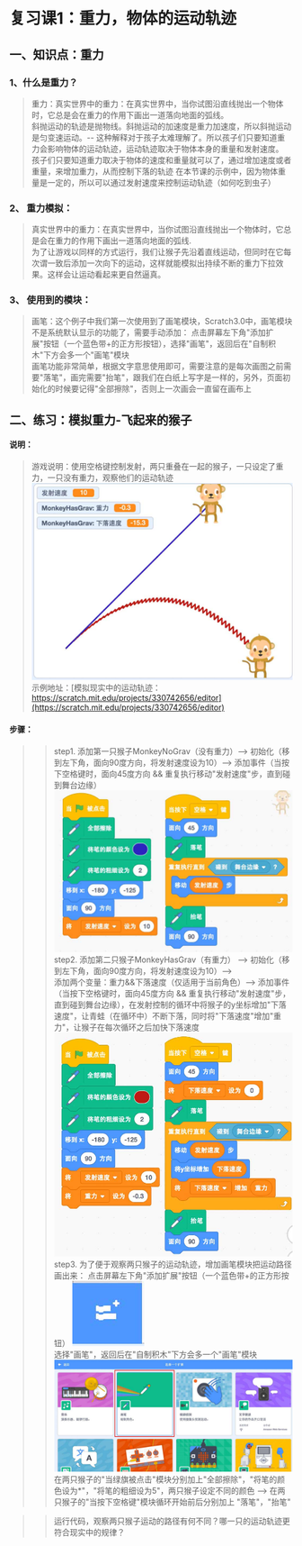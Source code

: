 # 复习课1：重力，物体的运动轨迹

## 一、知识点：重力
### 1、什么是重力？
> 重力：真实世界中的重力：在真实世界中，当你试图沿直线抛出一个物体时，它总是会在重力的作用下画出一道落向地面的弧线。  
        斜抛运动的轨迹是抛物线。斜抛运动的加速度是重力加速度，所以斜抛运动是匀变速运动。-- 这种解释对于孩子太难理解了。所以孩子们只要知道重力会影响物体的运动轨迹，运动轨迹取决于物体本身的重量和发射速度。   
        孩子们只要知道重力取决于物体的速度和重量就可以了，通过增加速度或者重量，来增加重力，从而控制下落的轨迹
        在本节课的示例中，因为物体重量是一定的，所以可以通过发射速度来控制运动轨迹（如何吃到虫子）  
### 2、 重力模拟：
> 真实世界中的重力：在真实世界中，当你试图沿直线抛出一个物体时，它总是会在重力的作用下画出一道落向地面的弧线.   
> 为了让游戏以同样的方式运行，我们让猴子先沿着直线运动，但同时在它每次谓一致后添加一次向下的运动，这样就能模拟出持续不断的重力下拉效果。这样会让运动看起来更自然逼真。 
         
### 3、 使用到的模块：
> 画笔：这个例子中我们第一次使用到了画笔模块，Scratch3.0中，画笔模块不是系统默认显示的功能了，需要手动添加：
点击屏幕左下角"添加扩展"按钮（一个蓝色带+的正方形按钮），选择"画笔"，返回后在"自制积木"下方会多一个"画笔"模块    
> 画笔功能非常简单，根据文字意思使用即可，需要注意的是每次画图之前需要"落笔"，画完需要"抬笔"，跟我们在白纸上写字是一样的，另外，页面初始化的时候要记得"全部擦除"，否则上一次画会一直留在画布上  
                
             
## 二、练习：模拟重力-飞起来的猴子      
#### 说明： 
> 游戏说明：使用空格键控制发射，两只重叠在一起的猴子，一只设定了重力，一只没有重力，观察他们的运动轨迹   
![飞起来的猴子](https://raw.githubusercontent.com/jellier/teachkidscratch/master/thumb/GravMonkey.jpg)      
> 示例地址：[模拟现实中的运动轨迹：https://scratch.mit.edu/projects/330742656/editor](https://scratch.mit.edu/projects/330742656/editor)    

#### 步骤：
>> step1. 添加第一只猴子MonkeyNoGrav（没有重力）-->   初始化（移到左下角，面向90度方向，将发射速度设为10）-->
       添加事件（当按下空格键时，面向45度方向 && 重复执行移动"发射速度"步，直到碰到舞台边缘） 
 ![第一只猴子的代码](https://raw.githubusercontent.com/jellier/teachkidscratch/master/thumb/GravMonkey_no.jpg)   
>> step2. 添加第二只猴子MonkeyHasGrav（有重力） -->   初始化（移到左下角，面向90度方向，将发射速度设为10）-->  
          添加两个变量：重力&&下落速度（仅适用于当前角色）--> 
          添加事件（当按下空格键时，面向45度方向 && 重复执行移动"发射速度"步，直到碰到舞台边缘），在发射控制的循环中将猴子的y坐标增加"下落速度"，让青蛙（在循环中）不断下落，同时将"下落速度"增加"重力"，让猴子在每次循环之后加快下落速度    
 ![第二只猴子的代码](https://raw.githubusercontent.com/jellier/teachkidscratch/master/thumb/GravMonkey_grav.jpg)            
>> step3. 为了便于观察两只猴子的运动轨迹，增加画笔模块把运动路径画出来：
          点击屏幕左下角"添加扩展"按钮（一个蓝色带+的正方形按钮）
 ![添加扩展](https://raw.githubusercontent.com/jellier/teachkidscratch/master/thumb/GravMonkey_icon.jpg)            
          选择"画笔"，返回后在"自制积木"下方会多一个"画笔"模块
  ![添加画笔](https://raw.githubusercontent.com/jellier/teachkidscratch/master/thumb/GravMonkey_add.jpg)            
          在两只猴子的"当绿旗被点击"模块分别加上"全部擦除"，"将笔的颜色设为*"，"将笔的粗细设为5"，两只猴子设定不同的颜色 --> 在两只猴子的"当按下空格键"模块循环开始前后分别加上 "落笔"，"抬笔" 
          
>> 运行代码，观察两只猴子运动的路径有何不同？哪一只的运动轨迹更符合现实中的规律？                  